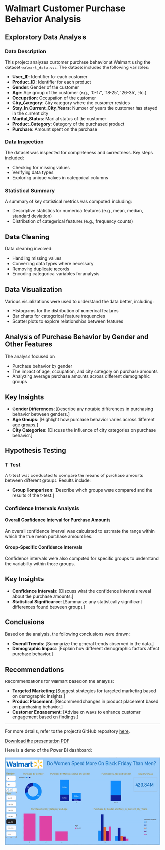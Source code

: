 # Walmart Customer Purchase Behavior Analysis

## Exploratory Data Analysis

### Data Description
This project analyzes customer purchase behavior at Walmart using the dataset `walmart_data.csv`. The dataset includes the following variables:
- **User_ID**: Identifier for each customer
- **Product_ID**: Identifier for each product
- **Gender**: Gender of the customer
- **Age**: Age group of the customer (e.g., '0-17', '18-25', '26-35', etc.)
- **Occupation**: Occupation of the customer
- **City_Category**: City category where the customer resides
- **Stay_In_Current_City_Years**: Number of years the customer has stayed in the current city
- **Marital_Status**: Marital status of the customer
- **Product_Category**: Category of the purchased product
- **Purchase**: Amount spent on the purchase

### Data Inspection
The dataset was inspected for completeness and correctness. Key steps included:
- Checking for missing values
- Verifying data types
- Exploring unique values in categorical columns

### Statistical Summary
A summary of key statistical metrics was computed, including:
- Descriptive statistics for numerical features (e.g., mean, median, standard deviation)
- Distribution of categorical features (e.g., frequency counts)

## Data Cleaning
Data cleaning involved:
- Handling missing values
- Converting data types where necessary
- Removing duplicate records
- Encoding categorical variables for analysis

## Data Visualization
Various visualizations were used to understand the data better, including:
- Histograms for the distribution of numerical features
- Bar charts for categorical feature frequencies
- Scatter plots to explore relationships between features

## Analysis of Purchase Behavior by Gender and Other Features
The analysis focused on:
- Purchase behavior by gender
- The impact of age, occupation, and city category on purchase amounts
- Analyzing average purchase amounts across different demographic groups

## Key Insights
- **Gender Differences**: [Describe any notable differences in purchasing behavior between genders.]
- **Age Groups**: [Highlight how purchase behavior varies across different age groups.]
- **City Categories**: [Discuss the influence of city categories on purchase behavior.]

## Hypothesis Testing

### T Test
A t-test was conducted to compare the means of purchase amounts between different groups. Results include:
- **Group Comparison**: [Describe which groups were compared and the results of the t-test.]

### Confidence Intervals Analysis

#### Overall Confidence Interval for Purchase Amounts
An overall confidence interval was calculated to estimate the range within which the true mean purchase amount lies.

#### Group-Specific Confidence Intervals
Confidence intervals were also computed for specific groups to understand the variability within those groups.

## Key Insights
- **Confidence Intervals**: [Discuss what the confidence intervals reveal about the purchase amounts.]
- **Statistical Significance**: [Summarize any statistically significant differences found between groups.]

## Conclusions
Based on the analysis, the following conclusions were drawn:
- **Overall Trends**: [Summarize the general trends observed in the data.]
- **Demographic Impact**: [Explain how different demographic factors affect purchase behavior.]

## Recommendations
Recommendations for Walmart based on the analysis:
- **Targeted Marketing**: [Suggest strategies for targeted marketing based on demographic insights.]
- **Product Placement**: [Recommend changes in product placement based on purchasing behavior.]
- **Customer Engagement**: [Advise on ways to enhance customer engagement based on findings.]

---

For more details, refer to the project’s GitHub repository [here](https://github.com/jessicaphamca/Walmart_Customer_Purchase_Behavior/blob/main/Walmart.ipynb).


[Download the presentation PDF](Walmart-Presentation.pdf)

Here is a demo of the Power BI dashboard:

![Dashboard Demo](https://github.com/jessicaphamca/Walmart_Customer_Purchase_Behavior/blob/main/Walmart_Dashboard.gif?raw=true)




